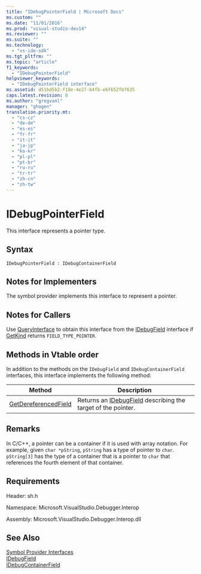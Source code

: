 ```yaml
---
title: "IDebugPointerField | Microsoft Docs"
ms.custom: ""
ms.date: "11/01/2016"
ms.prod: "visual-studio-dev14"
ms.reviewer: ""
ms.suite: ""
ms.technology: 
  - "vs-ide-sdk"
ms.tgt_pltfrm: ""
ms.topic: "article"
f1_keywords: 
  - "IDebugPointerField"
helpviewer_keywords: 
  - "IDebugPointerField interface"
ms.assetid: d51bd5b2-f18e-4e27-b4fb-e6f652fbf635
caps.latest.revision: 8
ms.author: "gregvanl"
manager: "ghogen"
translation.priority.mt: 
  - "cs-cz"
  - "de-de"
  - "es-es"
  - "fr-fr"
  - "it-it"
  - "ja-jp"
  - "ko-kr"
  - "pl-pl"
  - "pt-br"
  - "ru-ru"
  - "tr-tr"
  - "zh-cn"
  - "zh-tw"
---
```

# IDebugPointerField
This interface represents a pointer type.  
  
## Syntax  
  
```  
IDebugPointerField : IDebugContainerField  
```  
  
## Notes for Implementers  
 The symbol provider implements this interface to represent a pointer.  
  
## Notes for Callers  
 Use [QueryInterface](/visual-cpp/atl/queryinterface) to obtain this interface from the [IDebugField](../../../extensibility/debugger/reference/idebugfield.md) interface if [GetKind](../../../extensibility/debugger/reference/idebugfield-getkind.md) returns `FIELD_TYPE_POINTER`.  
  
## Methods in Vtable order  
 In addition to the methods on the `IDebugField` and `IDebugContainerField` interfaces, this interface implements the following method:  
  
|Method|Description|  
|------------|-----------------|  
|[GetDereferencedField](../../../extensibility/debugger/reference/idebugpointerfield-getdereferencedfield.md)|Returns an [IDebugField](../../../extensibility/debugger/reference/idebugfield.md) describing the target of the pointer.|  
  
## Remarks  
 In C/C++, a pointer can be a container if it is used with array notation. For example, given `char *pString`, `pString` has a type of pointer to `char`. `pString[3]` has the type of a container that is a pointer to `char` that references the fourth element of that container.  
  
## Requirements  
 Header: sh.h  
  
 Namespace: Microsoft.VisualStudio.Debugger.Interop  
  
 Assembly: Microsoft.VisualStudio.Debugger.Interop.dll  
  
## See Also  
 [Symbol Provider Interfaces](../../../extensibility/debugger/reference/symbol-provider-interfaces.md)   
 [IDebugField](../../../extensibility/debugger/reference/idebugfield.md)   
 [IDebugContainerField](../../../extensibility/debugger/reference/idebugcontainerfield.md)
